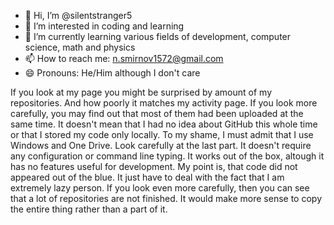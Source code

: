 - 👋 Hi, I’m @silentstranger5
- 👀 I’m interested in coding and learning
- 🌱 I’m currently learning various fields of development, computer science, math and physics
- 📫 How to reach me: n.smirnov1572@gmail.com
- 😄 Pronouns: He/Him although I don't care

If you look at my page you might be surprised by amount of my repositories. And how poorly it matches my activity page.
If you look more carefully, you may find out that most of them had been uploaded at the same time.
It doesn't mean that I had no idea about GitHub this whole time or that I stored my code only locally.
To my shame, I must admit that I use Windows and One Drive. Look carefully at the last part.
It doesn't require any configuration or command line typing. It works out of the box, altough it has no features useful for development.
My point is, that code did not appeared out of the blue. It just have to deal with the fact that I am extremely lazy person.
If you look even more carefully, then you can see that a lot of repositories are not finished. 
It would make more sense to copy the entire thing rather than a part of it.

<!---
silentstranger5/silentstranger5 is a ✨ special ✨ repository because its `README.md` (this file) appears on your GitHub profile.
You can click the Preview link to take a look at your changes.
--->
